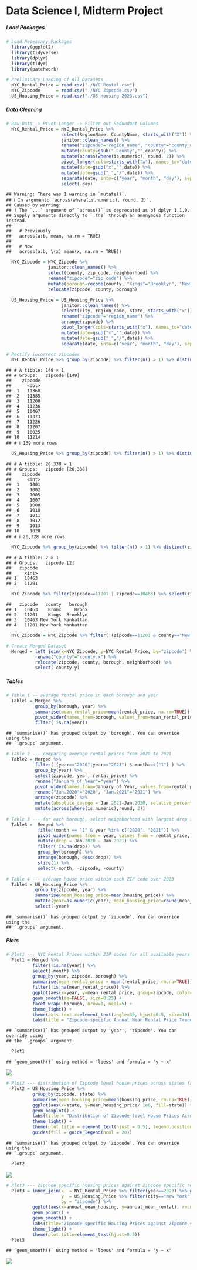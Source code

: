 Data Science I, Midterm Project
================

##### Load Packages

``` r
# Load Necessary Packages
  library(ggplot2)
  library(tidyverse)
  library(dplyr)
  library(tidyr)
  library(patchwork)

# Preliminary Loading of All Datasets
  NYC_Rental_Price = read.csv("./NYC Rental.csv")
  NYC_Zipcode      = read.csv("./NYC Zipcode.csv")
  US_Housing_Price = read.csv("./US Housing 2023.csv")
```

##### Data Cleaning

``` r
# Raw-Data -> Pivot Longer -> Filter out Redundant Columns
  NYC_Rental_Price = NYC_Rental_Price %>% 
                     select(RegionName, CountyName, starts_with("X")) %>% 
                     janitor::clean_names() %>% 
                     rename("zipcode"="region_name", "county"="county_name") %>% 
                     mutate(county=gsub(" County","",county)) %>% 
                     mutate(across(where(is.numeric), round, 2)) %>% 
                     pivot_longer(cols=starts_with("x"), names_to="date", values_to="rental_price") %>% 
                     mutate(date=gsub("x","",date)) %>% 
                     mutate(date=gsub("_","/",date)) %>%
                     separate(date, into=c("year", "month", "day"), sep="/") %>%
                     select(-day)
```

    ## Warning: There was 1 warning in `mutate()`.
    ## ℹ In argument: `across(where(is.numeric), round, 2)`.
    ## Caused by warning:
    ## ! The `...` argument of `across()` is deprecated as of dplyr 1.1.0.
    ## Supply arguments directly to `.fns` through an anonymous function instead.
    ## 
    ##   # Previously
    ##   across(a:b, mean, na.rm = TRUE)
    ## 
    ##   # Now
    ##   across(a:b, \(x) mean(x, na.rm = TRUE))

``` r
  NYC_Zipcode = NYC_Zipcode %>% 
                janitor::clean_names() %>% 
                select(county, zip_code, neighborhood) %>% 
                rename("zipcode"="zip_code") %>% 
                mutate(borough=recode(county, "Kings"="Brooklyn", "New York"="Manhattan", "Richmond"="Staten Island")) %>% 
                relocate(zipcode, county, borough)

  US_Housing_Price = US_Housing_Price %>% 
                     janitor::clean_names() %>% 
                     select(city, region_name, state, starts_with("x")) %>% 
                     rename("zipcode"="region_name") %>% 
                     arrange(zipcode) %>%
                     pivot_longer(cols=starts_with("x"), names_to="date", values_to="housing_price") %>% 
                     mutate(date=gsub("x","",date)) %>% 
                     mutate(date=gsub("_","/",date)) %>% 
                     separate(date, into=c("year", "month", "day"), sep="/")

# Rectify incorrect zipcodes
  NYC_Rental_Price %>% group_by(zipcode) %>% filter(n() > 1) %>% distinct(zipcode)  # zipcodes all unique
```

    ## # A tibble: 149 × 1
    ## # Groups:   zipcode [149]
    ##    zipcode
    ##      <dbl>
    ##  1   11368
    ##  2   11385
    ##  3   11208
    ##  4   11236
    ##  5   10467
    ##  6   11373
    ##  7   11226
    ##  8   11207
    ##  9   10025
    ## 10   11214
    ## # ℹ 139 more rows

``` r
  US_Housing_Price %>% group_by(zipcode) %>% filter(n() > 1) %>% distinct(zipcode)  # zipcodes all unique
```

    ## # A tibble: 26,338 × 1
    ## # Groups:   zipcode [26,338]
    ##    zipcode
    ##      <int>
    ##  1    1001
    ##  2    1002
    ##  3    1005
    ##  4    1007
    ##  5    1008
    ##  6    1010
    ##  7    1011
    ##  8    1012
    ##  9    1013
    ## 10    1020
    ## # ℹ 26,328 more rows

``` r
  NYC_Zipcode %>% group_by(zipcode) %>% filter(n() > 1) %>% distinct(zipcode)       # zipcode 10463 and 11201
```

    ## # A tibble: 2 × 1
    ## # Groups:   zipcode [2]
    ##   zipcode
    ##     <int>
    ## 1   10463
    ## 2   11201

``` r
  NYC_Zipcode %>% filter(zipcode==11201 | zipcode==10463) %>% select(zipcode, county, borough) # correct data should be: 11201--Kings--Brooklyn & 10463--Bronx--Bronx
```

    ##   zipcode   county   borough
    ## 1   10463    Bronx     Bronx
    ## 2   11201    Kings  Brooklyn
    ## 3   10463 New York Manhattan
    ## 4   11201 New York Manhattan

``` r
  NYC_Zipcode = NYC_Zipcode %>% filter(!(zipcode==11201 & county=="New York")) %>% filter(!(zipcode==10463 & county=="New York")) # select all correct zipcodes

# Create Merged Dataset
  Merged = left_join(x=NYC_Zipcode, y=NYC_Rental_Price, by="zipcode") %>%
           rename("county"="county.x") %>% 
           relocate(zipcode, county, borough, neighborhood) %>% 
           select(-county.y)
```

##### Tables

``` r
# Table 1 -- average rental price in each borough and year
  Table1 = Merged %>% 
           group_by(borough, year) %>% 
           summarise(mean_rental_price=mean(rental_price, na.rm=TRUE)) %>% 
           pivot_wider(names_from=borough, values_from=mean_rental_price) %>% 
           filter(!is.na(year))
```

    ## `summarise()` has grouped output by 'borough'. You can override using the
    ## `.groups` argument.

``` r
# Table 2 --- comparing average rental prices from 2020 to 2021
  Table2 = Merged %>% 
           filter( (year=="2020"|year=="2021") & month==c("1") ) %>% 
           group_by(year) %>% 
           select(zipcode, year, rental_price) %>% 
           rename("January_of_Year"="year") %>% 
           pivot_wider(names_from=January_of_Year, values_from=rental_price) %>% 
           rename("Jan.2020"="2020", "Jan.2021"="2021") %>% 
           arrange(zipcode) %>% 
           mutate(absolute_change = Jan.2021-Jan.2020, relative_percentage_change = (Jan.2021 - Jan.2020) / Jan.2020 * 100) %>% 
           mutate(across(where(is.numeric),round, 2))

# Table 3 --- for each borough, select neighborhood with largest drop in rental price from 2020 to 2021 
  Table3 =  Merged %>% 
            filter(month == "1" & year %in% c("2020", "2021")) %>%
            pivot_wider(names_from = year, values_from = rental_price, names_prefix = "Jan.") %>%
            mutate(drop = Jan.2020 - Jan.2021) %>% 
            filter(!is.na(drop)) %>% 
            group_by(borough) %>%
            arrange(borough, desc(drop)) %>%
            slice(1) %>%
            select(-month, -zipcode, -county)

# Table 4 --- average house price within each ZIP code over 2023
  Table4 = US_Housing_Price %>% 
           group_by(zipcode, year) %>% 
           summarise(mean_housing_price=mean(housing_price)) %>% 
           mutate(year=as.numeric(year), mean_housing_price=round(mean_housing_price,digits=0)) %>% 
           select(-year)
```

    ## `summarise()` has grouped output by 'zipcode'. You can override using the
    ## `.groups` argument.

##### Plots

``` r
# Plot1 --- NYC Rental Prices within ZIP codes for all available years facilitating comparisons across borough
  Plot1 = Merged %>% 
          filter(!is.na(year)) %>% 
          select(-month) %>% 
          group_by(year, zipcode, borough) %>% 
          summarise(mean_rental_price = mean(rental_price, rm.na=TRUE)) %>% 
          filter(!is.na(mean_rental_price)) %>% 
          ggplot(aes(x=year, y=mean_rental_price, group=zipcode, color=borough, rm.na=TRUE)) +
          geom_smooth(se=FALSE, size=0.25) + 
          facet_wrap(~borough, nrow=1, ncol=5) +
          theme_light() +
          theme(axis.text.x=element_text(angle=30, hjust=0.5, size=10), plot.title=element_text(hjust=0.5)) +
          labs(title = "Zipcode-specific Annual Mean Rental Price Trends by Borough (2015-2024)", x = "Year", y = "Annual Mean Rental Price", color = "Borough")
```

    ## `summarise()` has grouped output by 'year', 'zipcode'. You can override using
    ## the `.groups` argument.

``` r
  Plot1
```

    ## `geom_smooth()` using method = 'loess' and formula = 'y ~ x'

![](p8105_mtp_ez2384_files/figure-gfm/Plots-1.png)<!-- -->

``` r
# Plot2 --- distribution of Zipcode level house prices across states facilitating comparison of the distribution of house prices across states
  Plot2 = US_Housing_Price %>% 
          group_by(zipcode, state) %>% 
          summarise(mean_housing_price=mean(housing_price, rm.na=TRUE)) %>% 
          ggplot(aes(x=state, y=mean_housing_price/ 1e6, fill=state)) + 
          geom_boxplot() + 
          labs(title = "Distribution of Zipcode-level House Prices Across States", x = "State", y = "House Price (Million Dollars)") +
          theme_light() +     
          theme(plot.title = element_text(hjust = 0.5), legend.position = "bottom", legend.key.size = unit(0.5, "cm"), axis.text.x = element_text(angle = 45, hjust = 1)) + 
          guides(fill = guide_legend(ncol = 20))
```

    ## `summarise()` has grouped output by 'zipcode'. You can override using the
    ## `.groups` argument.

``` r
  Plot2
```

![](p8105_mtp_ez2384_files/figure-gfm/Plots-2.png)<!-- -->

``` r
# Plot3 --- Zipcode specific housing prices against Zipcode specific rental prices ( In NYC 2023 )
  Plot3 = inner_join(x  = NYC_Rental_Price %>% filter(year==2023) %>% group_by(zipcode) %>% summarise(annual_mean_rental=mean(rental_price)), 
                     y  = US_Housing_Price %>% filter(city=="New York") %>% group_by(zipcode) %>% summarise(annual_mean_housing=mean(housing_price)), 
                     by = "zipcode") %>% 
          ggplot(aes(x=annual_mean_housing, y=annual_mean_rental), rm.na=TRUE) + 
          geom_point() +
          geom_smooth() +
          labs(title="Zipcode-specific Housing Prices against Zipcode-specific Rental Prices", x="Annual Mean Housing Price", y="Annual Mean Rental Price") +
          theme_light() + 
          theme(plot.title=element_text(hjust=0.5))
  Plot3
```

    ## `geom_smooth()` using method = 'loess' and formula = 'y ~ x'

![](p8105_mtp_ez2384_files/figure-gfm/Plots-3.png)<!-- -->
